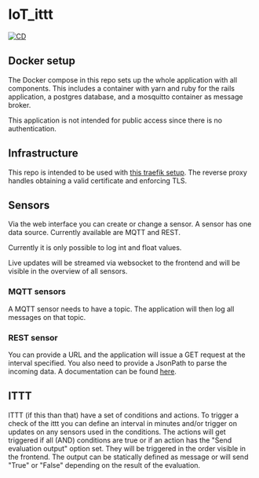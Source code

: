 # IoT_ittt

[![CD](https://github.com/felunka/iot_ittt/actions/workflows/cd.yml/badge.svg)](https://github.com/felunka/iot_ittt/actions/workflows/cd.yml)

## Docker setup

The Docker compose in this repo sets up the whole application with all components. This includes a container with yarn and ruby for the rails application, a postgres database, and a mosquitto container as message broker.

This application is not intended for public access since there is no authentication.

## Infrastructure

This repo is intended to be used with [this traefik setup](https://github.com/conscribtor/docker-traefik-letsencrypt). The reverse proxy handles obtaining a valid certificate and enforcing TLS.

## Sensors

Via the web interface you can create or change a sensor. A sensor has one data source. Currently available are MQTT and REST.

Currently it is only possible to log int and float values.

Live updates will be streamed via websocket to the frontend and will be visible in the overview of all sensors.

### MQTT sensors

A MQTT sensor needs to have a topic. The application will then log all messages on that topic.

### REST sensor

You can provide a URL and the application will issue a GET request at the interval specified. You also need to provide a JsonPath to parse the incoming data. A documentation can be found [here](https://goessner.net/articles/JsonPath/).

## ITTT

ITTT (if this than that) have a set of conditions and actions. To trigger a check of the ittt you can define an interval in minutes and/or trigger on updates on any sensors used in the conditions.
The actions will get triggered if all (AND) conditions are true or if an action has the "Send evaluation output" option set. They will be triggered in the order visible in the frontend. The output can be statically defined as message or will send "True" or "False" depending on the result of the evaluation.
